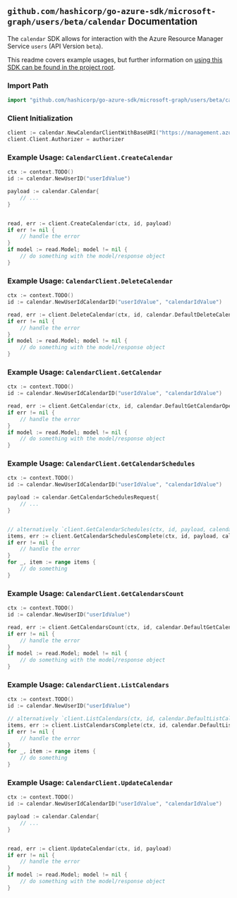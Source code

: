 
## `github.com/hashicorp/go-azure-sdk/microsoft-graph/users/beta/calendar` Documentation

The `calendar` SDK allows for interaction with the Azure Resource Manager Service `users` (API Version `beta`).

This readme covers example usages, but further information on [using this SDK can be found in the project root](https://github.com/hashicorp/go-azure-sdk/tree/main/docs).

### Import Path

```go
import "github.com/hashicorp/go-azure-sdk/microsoft-graph/users/beta/calendar"
```


### Client Initialization

```go
client := calendar.NewCalendarClientWithBaseURI("https://management.azure.com")
client.Client.Authorizer = authorizer
```


### Example Usage: `CalendarClient.CreateCalendar`

```go
ctx := context.TODO()
id := calendar.NewUserID("userIdValue")

payload := calendar.Calendar{
	// ...
}


read, err := client.CreateCalendar(ctx, id, payload)
if err != nil {
	// handle the error
}
if model := read.Model; model != nil {
	// do something with the model/response object
}
```


### Example Usage: `CalendarClient.DeleteCalendar`

```go
ctx := context.TODO()
id := calendar.NewUserIdCalendarID("userIdValue", "calendarIdValue")

read, err := client.DeleteCalendar(ctx, id, calendar.DefaultDeleteCalendarOperationOptions())
if err != nil {
	// handle the error
}
if model := read.Model; model != nil {
	// do something with the model/response object
}
```


### Example Usage: `CalendarClient.GetCalendar`

```go
ctx := context.TODO()
id := calendar.NewUserIdCalendarID("userIdValue", "calendarIdValue")

read, err := client.GetCalendar(ctx, id, calendar.DefaultGetCalendarOperationOptions())
if err != nil {
	// handle the error
}
if model := read.Model; model != nil {
	// do something with the model/response object
}
```


### Example Usage: `CalendarClient.GetCalendarSchedules`

```go
ctx := context.TODO()
id := calendar.NewUserIdCalendarID("userIdValue", "calendarIdValue")

payload := calendar.GetCalendarSchedulesRequest{
	// ...
}


// alternatively `client.GetCalendarSchedules(ctx, id, payload, calendar.DefaultGetCalendarSchedulesOperationOptions())` can be used to do batched pagination
items, err := client.GetCalendarSchedulesComplete(ctx, id, payload, calendar.DefaultGetCalendarSchedulesOperationOptions())
if err != nil {
	// handle the error
}
for _, item := range items {
	// do something
}
```


### Example Usage: `CalendarClient.GetCalendarsCount`

```go
ctx := context.TODO()
id := calendar.NewUserID("userIdValue")

read, err := client.GetCalendarsCount(ctx, id, calendar.DefaultGetCalendarsCountOperationOptions())
if err != nil {
	// handle the error
}
if model := read.Model; model != nil {
	// do something with the model/response object
}
```


### Example Usage: `CalendarClient.ListCalendars`

```go
ctx := context.TODO()
id := calendar.NewUserID("userIdValue")

// alternatively `client.ListCalendars(ctx, id, calendar.DefaultListCalendarsOperationOptions())` can be used to do batched pagination
items, err := client.ListCalendarsComplete(ctx, id, calendar.DefaultListCalendarsOperationOptions())
if err != nil {
	// handle the error
}
for _, item := range items {
	// do something
}
```


### Example Usage: `CalendarClient.UpdateCalendar`

```go
ctx := context.TODO()
id := calendar.NewUserIdCalendarID("userIdValue", "calendarIdValue")

payload := calendar.Calendar{
	// ...
}


read, err := client.UpdateCalendar(ctx, id, payload)
if err != nil {
	// handle the error
}
if model := read.Model; model != nil {
	// do something with the model/response object
}
```
